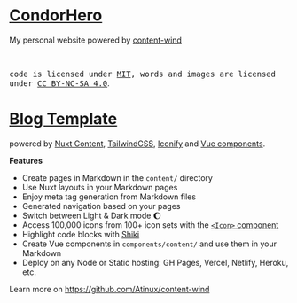 # [CondorHero](https://condorheroblog.github.io/condorhero.me/)

My personal website powered by [content-wind](https://content-wind.nuxt.space/)

<br>

<samp>code is licensed under <a href='./LICENSE'>MIT</a>, words and images are licensed under <a href='https://creativecommons.org/licenses/by-nc-sa/4.0/'>CC BY-NC-SA 4.0</a></samp>.

# [Blog Template](https://github.com/Atinux/content-wind)

powered by [Nuxt Content](https://content.nuxtjs.org), [TailwindCSS](https://tailwindcss.com), [Iconify](https://iconify.design) and [Vue components](https://vuejs.org).

**Features**

- Create pages in Markdown in the `content/` directory
- Use Nuxt layouts in your Markdown pages
- Enjoy meta tag generation from Markdown files
- Generated navigation based on your pages
- Switch between Light & Dark mode :moon:
- Access 100,000 icons from 100+ icon sets with the [`<Icon>` component](https://github.com/Atinux/nuxt-icon)
- Highlight code blocks with [Shiki](https://shiki.matsu.io)
- Create Vue components in `components/content/` and use them in your Markdown
- Deploy on any Node or Static hosting: GH Pages, Vercel, Netlify, Heroku, etc.

Learn more on https://github.com/Atinux/content-wind